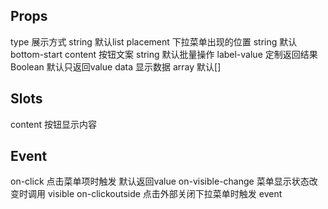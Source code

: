 ## Props
type 展示方式 string 默认list
placement 下拉菜单出现的位置 string 默认bottom-start
content 按钮文案 string  默认批量操作
label-value 定制返回结果 Boolean 默认只返回value
data 显示数据 array  默认[]

## Slots
content 按钮显示内容
## Event
on-click  点击菜单项时触发	默认返回value
on-visible-change	 菜单显示状态改变时调用	 visible
on-clickoutside	 点击外部关闭下拉菜单时触发	 event 


